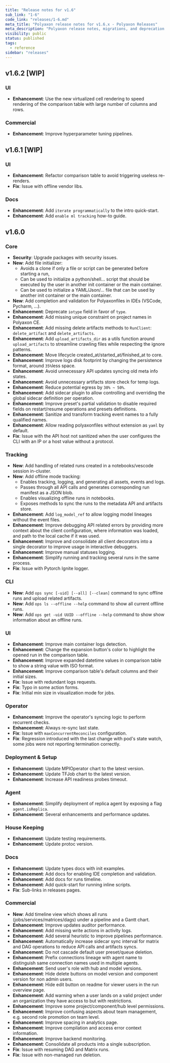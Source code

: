 ```yaml
---
title: "Release notes for v1.6"
sub_link: "1-6"
code_link: "releases/1-6.md"
meta_title: "Polyaxon release notes for v1.6.x - Polyaxon Releases"
meta_description: "Polyaxon release notes, migrations, and deprecation notes for v1.6.x."
visibility: public
status: published
tags:
  - reference
sidebar: "releases"
---
```


## v1.6.2 [WIP]

### UI

  * **Enhancement**: Use the new virtualized cell rendering to speed rendering of the comparison table with large number of columns and rows.

### Commercial

  * **Enhancement**: Improve hyperparameter tuning pipelines.

## v1.6.1 [WIP]

### UI

  * **Enhancement**: Refactor comparison table to avoid triggering useless re-renders.
  * **Fix**: Issue with offline vendor libs.

### Docs

 * **Enhancement**: Add `iterate programmatically` to the intro quick-start.   
 * **Enhancement**: Add `enable ml tracking` how-to guide.

## v1.6.0

### Core

 * **Security**: Upgrade packages with security issues.
 * **New**: Add file initializer:
   * Avoids a clone if only a file or script can be generated before starting a run,
   * Can be used to initialize a python/shell... script that should be executed by the user in another init container or the main container.
   * Can be used to initialize a YAML/Json/... file that can be used by another init container or the main container.
 * **New**: Add completion and validation for Polyaxonfiles in IDEs (VSCode, Pycharm, ...).
 * **Enhancement**: Deprecate `iotype` field in favor of `type`.
 * **Enhancement**: Add missing unique constraint on project names in Polyaxon CE.
 * **Enhancement**: Add missing delete artifacts methods to `RunClient`: `delete_artifact` and `delete_artifacts`.
 * **Enhancement**: Add `upload_artifacts_dir` as a utils function around `upload_artifacts` to streamline crawling files while respecting the ignore patterns.
 * **Enhancement**: Move lifecycle created_at/started_at/finished_at to core.
 * **Enhancement**: Improve logs disk footprint by changing the persistence  format, around `35%`less space.
 * **Enhancement**: Avoid unnecessary API updates syncing old meta info states.
 * **Enhancement**: Avoid unnecessary artifacts store check for temp logs.
 * **Enhancement**: Reduce potential egress by `30% ~ 50%`.
 * **Enhancement**: Add sidecar plugin to allow controlling and overriding the global sidecar definition per operation.
 * **Enhancement**: Improve preset's partial validation to disable required fields on restart/resume operations and presets definitions.
 * **Enhancement**: Sanitize and transform tracking event names to a fully qualified names.
 * **Enhancement**: Allow reading polyaxonfiles without extension as `yaml` by default.
 * **Fix**: Issue with the API host not sanitized when the user configures the CLI with an IP or a host value without a protocol.

### Tracking

  * **New**: Add handling of related runs created in a notebooks/vescode session in-cluster. 
  * **New**: Add offline mode tracking:
    * Enables tracking, logging, and generating all assets, events and logs.
    * Passes through all API calls and generates corresponding run manifest as a JSON blob.
    * Enables visualizing offline runs in notebooks.
    * Exposes methods to sync the runs to the metadata API and artifacts store.   
  * **Enhancement**: Add `log_model_ref` to allow logging model lineages without the event files.
  * **Enhancement**: Improve debugging API related errors by providing more context about the client configuration, where information was loaded, and path to the local cache if it was used.
  * **Enhancement**: Improve and consolidate all client decorators into a single decorator to improve usage in interactive debuggers.
  * **Enhancement**: Improve manual statuses logging.
  * **Enhancement**: Simplify running and tracking several runs in the same process.
  * **Fix**: Issue with Pytorch Ignite logger.

### CLI

 * **New**: Add `ops sync [-uid] [--all] [--clean]` command to sync offline runs and upload related artifacts.
 * **New**: Add `ops ls --offline --help` command to show all current offline runs.
 * **New**: Add `ops get -uid UUID --offline --help` command to show show information about an offline runs.

### UI

 * **Enhancement**: Improve main container logs detection.
 * **Enhancement**: Change the expansion button's color to highlight the opened run in the comparison table.
 * **Enhancement**: Improve expanded datetime values in comparison table to show a string value with ISO format.
 * **Enhancement**: Improve comparison table's default columns and their initial sizes.
 * **Fix**: Issue with redundant logs requests.
 * **Fix**: Typo in some action forms.
 * **Fix**: Initial min size in visualization mode for jobs.

### Operator

 * **Enhancement**: Improve the operator's syncing logic to perform recurrent checks.
 * **Enhancement**: Always re-sync last state.
 * **Fix**: Issue with `maxConcurrentReconciles` configuration.
 * **Fix**: Regression introduced with the last change with pod's state watch, some jobs were not reporting termination correctly. 

### Deployment & Setup

 * **Enhancement**: Update MPIOperator chart to the latest version.
 * **Enhancement**: Update TFJob chart to the latest version.
 * **Enhancement**: Increase API readiness probes timeout.

### Agent

 * **Enhancement**: Simplify deployment of replica agent by exposing a flag `agent.isReplica`.
 * **Enhancement**: Several enhancements and performance updates.  

### House Keeping

 * **Enhancement**: Update testing requirements.
 * **Enhancement**: Update protoc version.

### Docs

 * **Enhancement**: Update types docs with init examples.
 * **Enhancement**: Add docs for enabling IDE completion and validation.
 * **Enhancement**: Add docs for runs  timeline.
 * **Enhancement**: Add quick-start for running inline scripts.
 * **Fix**: Sub-links in releases pages.

### Commercial

 * **New**: Add timeline view which shows all runs (jobs/services/matrices/dags) under a pipeline and a Gantt chart.
 * **Enhancement**: Improve updates auditor performance.
 * **Enhancement**: Add missing write actions in activity logs.
 * **Enhancement**: Add several heuristic to improve pipelines performance.
 * **Enhancement**: Automatically increase sidecar sync interval for matrix and DAG operations to reduce API calls and artifacts syncs.
 * **Enhancement**: Do not cascade default user preset/queue deletion.
 * **Enhancement**: Prefix connections lineage with agent name to distinguish same connection names used in multiple agents.
 * **Enhancement**: Send user's role with hub and model versions.
 * **Enhancement**: Hide delete buttons on model version and component version for non admin users.
 * **Enhancement**: Hide edit button on readme for viewer users in the run overview page.
 * **Enhancement**: Add warning when a user lands on a valid project under an organization they have access to but with restrictions.
 * **Enhancement**: Improve some project/component/hub level permissions.
 * **Enhancement**: Improve confusing aspects about team management, e.g. second role promotion on team level.
 * **Enhancement**: Improve spacing in analytics page.
 * **Enhancement**: Improve compilation and access error context information.
 * **Enhancement**: Improve backend monitoring.
 * **Enhancement**: Consolidate all products into a single subscription.
 * **Fix**: Issue with resuming DAG and Matrix runs.
 * **Fix**: Issue with non-managed run deletion.

